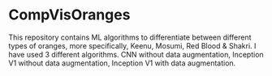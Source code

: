 # CompVisOranges
This repository contains ML algorithms to differentiate between different types of oranges, more specifically, Keenu, Mosumi, Red Blood & Shakri.
I have used 3 different algorithms. CNN without data augmentation, Inception V1 without data augmentation, Inception V1 with data augmentation.
